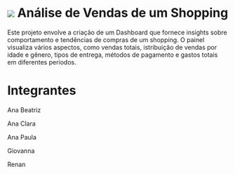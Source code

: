# <img src =  "https://github.com/anacgr05/PUCSP/assets/151938722/85c0ea36-b1af-4239-babb-13096ba742c9"> Análise de Vendas de um Shopping

Este projeto envolve a criação de um Dashboard que fornece insights sobre comportamento e tendências de compras de um shopping. O painel visualiza vários aspectos, como vendas totais, istribuição de vendas por idade e gênero, tipos de entrega, métodos de pagamento e gastos totais em diferentes períodos.

# Integrantes
Ana Beatriz

Ana Clara

Ana Paula

Giovanna

Renan


